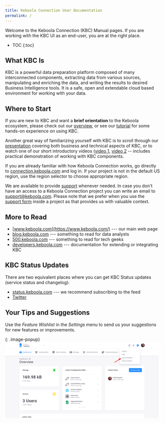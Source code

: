 ```yaml
---
title: Keboola Connection User Documentation
permalink: /
---
```


Welcome to the Keboola Connection (KBC) Manual pages.
If you are working with the KBC UI as an end-user, you are at the right place.

* TOC
{:toc}

## What KBC Is

KBC is a powerful data preparation platform composed of many interconnected components, 
extracting data from various sources, 
manipulating and enriching the data, and writing the results to desired Business Intelligence tools. 
It is a safe, open and extendable cloud based environment for working with your data.

## Where to Start

If you are new to KBC and want a **brief orientation** to the Keboola ecosystem, please check out our [overview](/overview/), 
or see our [tutorial](/tutorial/) for some hands-on experience on using KBC. 

Another great way of familiarizing yourself with KBC is to scroll through 
our [presentation](kbc-intro.pdf) covering both business and technical aspects of KBC, 
or to watch one of our short introductory videos ([video 1](https://www.youtube.com/watch?v=QW09kyEjrJA&amp=&t=4s), 
[video 2](https://www.youtube.com/watch?v=g-VBfkV4xfc&t=62s) -- includes practical demonstration of working with KBC components.

If you are already familiar with how Keboola Connection works, go directly 
to [connection.keboola.com](https://connection.keboola.com) and log in. If your project is not in the default US region, use the
region selector to choose appropriate region. 

We are available to provide [support](/management/support/) whenever needed. In case you don't have an access 
to a Keboola Connection project you can write an email to [support@keboola.com](mailto:support@keboola.com). 
Please note that we prefer when you use the [support form](/management/support/) inside a project as that provides 
us with valuable context.

## More to Read

- [www.keboola.com](https://www.keboola.com/) --- our main web page
- [blog.keboola.com](https://blog.keboola.com/) --- something to read for data analysts
- [500.keboola.com](https://500.keboola.com/) --- something to read for tech geeks
- [developers.keboola.com](https://developers.keboola.com) --- documentation for extending or integrating KBC

## KBC Status Updates

There are two equivalent places where you can get KBC Status updates (service status and changelog):

- [status.keboola.com](https://status.keboola.com/) --- we recommend subscribing to the feed
- [Twitter](https://twitter.com/keboola_support)

## Your Tips and Suggestions
Use the *Feature Wishlist* in the *Settings* menu to send us your suggestions for new features or improvements.

{: .image-popup}
![Screenshot - Wishlist](/wishlist.png)
